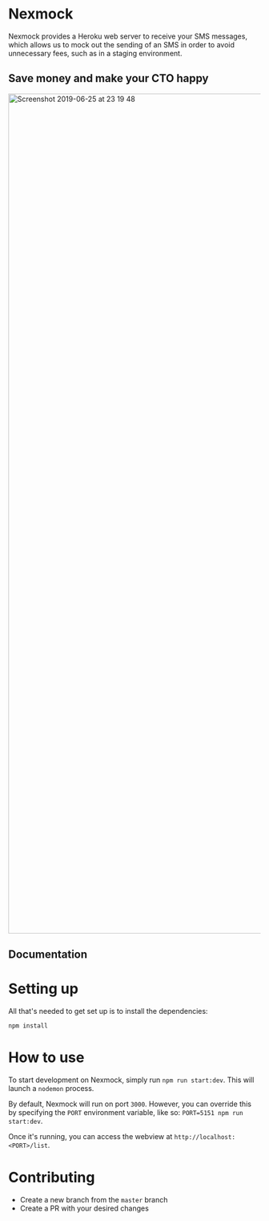 # Nexmock

Nexmock provides a Heroku web server to receive your SMS messages, which allows us to mock out the sending of an SMS in order to avoid unnecessary fees, such as in a staging environment.

## Save money and make your CTO happy

<img width="1674" alt="Screenshot 2019-06-25 at 23 19 48" src="https://user-images.githubusercontent.com/1935746/60137745-daebee00-979f-11e9-8cf2-3b06294b779d.png">

## Documentation

# Setting up

All that's needed to get set up is to install the dependencies:

`npm install`

# How to use

To start development on Nexmock, simply run `npm run start:dev`. This will launch a `nodemon` process.

By default, Nexmock will run on port `3000`. However, you can override this by specifying the `PORT` environment variable, like so: `PORT=5151 npm run start:dev`.

Once it's running, you can access the webview at `http://localhost:<PORT>/list`.

# Contributing

- Create a new branch from the `master` branch
- Create a PR with your desired changes
